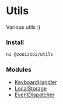 # Utils
Various utils :)

### Install
```bash
ni @zooizooi/utils
```

### Modules
- [KeyboardHandler](/src/modules/KeyboardHandler)
- [LocalStorage](/src/modules/LocalStorage)
- [EventDispatcher](/src/modules/EventDispatcher)
